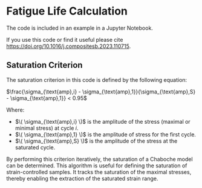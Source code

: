 # Fatigue Life Calculation
The code is included in an example in a Jupyter Notebook. 

If you use this code or find it useful please cite https://doi.org/10.1016/j.compositesb.2023.110715.
## Saturation Criterion

The saturation criterion in this code is defined by the following equation:

$\frac{\sigma_{\text{amp},i} - \sigma_{\text{amp},1}}{\sigma_{\text{amp},S} - \sigma_{\text{amp},1}} < 0.95$

Where:
- $\( \sigma_{\text{amp},i} \)$ is the amplitude of the stress (maximal or minimal stress) at cycle *i*.
- $\( \sigma_{\text{amp},1} \)$ is the amplitude of stress for the first cycle.
- $\( \sigma_{\text{amp},S} \)$ is the amplitude of the stress at the saturated cycle.

By performing this criterion iteratively, the saturation of a Chaboche model can be determined. This algorithm is useful for defining the saturation of strain-controlled samples. It tracks the saturation of the maximal stresses, thereby enabling the extraction of the saturated strain range.
